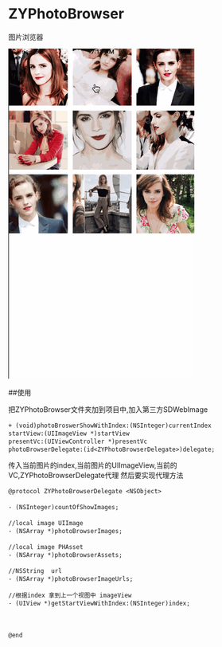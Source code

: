 # ZYPhotoBrowser
图片浏览器

![image](https://github.com/zhuyongqing/ZYPhotoBrowser/raw/master/browser.gif)

##使用

把ZYPhotoBrowser文件夹加到项目中,加入第三方SDWebImage
```obj-c
+ (void)photoBroswerShowWithIndex:(NSInteger)currentIndex
startView:(UIImageView *)startView
presentVc:(UIViewController *)presentVc
photoBrowserDelegate:(id<ZYPhotoBrowserDelegate>)delegate;
```
传入当前图片的index,当前图片的UIImageView,当前的VC,ZYPhotoBrowserDelegate代理
然后要实现代理方法

```obj-c
@protocol ZYPhotoBrowserDelegate <NSObject>

- (NSInteger)countOfShowImages;

//local image UIImage
- (NSArray *)photoBrowserImages;

//local image PHAsset
- (NSArray *)photoBrowserAssets;

//NSString  url
- (NSArray *)photoBrowserImageUrls;

//根据index 拿到上一个视图中 imageView
- (UIView *)getStartViewWithIndex:(NSInteger)index;



@end
```

